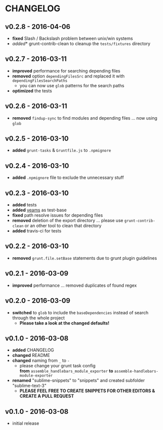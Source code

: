 # CHANGELOG

## v0.2.8 - 2016-04-06
* **fixed** Slash / Backslash problem between unix/win systems
* *added** grunt-contrib-clean to cleanup the `tests/fixtures` directory

## v0.2.7 - 2016-03-11
* **improved** performance for searching depending files
* **removed** option `dependingFilesSrc` and replaced it with `dependingFilesSearchPaths`
	* you can now use `glob` patterns for the search paths
* **optimized** the tests

## v0.2.6 - 2016-03-11
* **removed** `findup-sync` to find modules and depending files ... now using `glob`

## v0.2.5 - 2016-03-10
* **added** `grunt-tasks` & `Gruntfile.js` to `.npmignore`

## v0.2.4 - 2016-03-10
* **added** `.npmignore` file to exclude the unnecessary stuff

## v0.2.3 - 2016-03-10
* **added** tests
* **added** [veams](http://www.veams.org/) as test-base
* **fixed** path resolve issues for depending files
* **removed** deletion of the export directory ... please use `grunt-contrib-clean` or an other tool to clean that directory
* **added** travis-ci for tests

## v0.2.2 - 2016-03-10
* **removed** `grunt.file.setBase` statements due to grunt plugin guidelines

## v0.2.1 - 2016-03-09
* **improved** performance ... removed duplicates of found regex

## v0.2.0 - 2016-03-09
* **switched** to `glob` to include the `baseDependencies` instead of search through the whole project
	* **Please take a look at the changed defaults!**

## v0.1.0 - 2016-03-08
* **added** CHANGELOG
* **changed** README
* **changed** naming from ```_``` to ```-```
	* please change your grunt task config<br>**from** ```assemble_handlebars_module_exporter``` **to** ```assemble-handlebars-module-exporter```
* **renamed** "sublime-snippets" to "snippets" and created subfolder "sublime-text-3"
	* **PLEASE FEEL FREE TO CREATE SNIPPETS FOR OTHER EDITORS & CREATE A PULL REQUEST**


## v0.1.0 - 2016-03-08
* initial release
